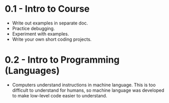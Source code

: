 # 0.1 - Intro to Course
- Write out examples in separate doc.
- Practice debugging.
- Experiment with examples.
- Write your own short coding projects.
# 0.2 - Intro to Programming (Languages)
- Computers understand instructions in machine language. This is too difficult to understand for humans, so machine language was developed to make low-level code easier to understand.